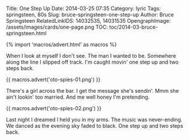 Title:    One Step Up
Date:     2014-03-25 07:35
Category: lyric
Tags:     springsteen, 80s
Slug:     bruce-springsteen-one-step-up
Author:   Bruce Springsteen
RelatedLinkIDS: 14032535, 14031535
OpengraphImage: /assets/images/cards/one-page.png
TOC:      toc/2014-03-bruce-springsteen.html

{% import 'macros/advert.html' as macros %}

When I look at myself I don't see.
The man I wanted to be.
Somewhere along the line I slipped off track.
I'm caught movin' one step up and two steps back.

{{ macros.advert('oto-spies-01.png') }}

There's a girl across the bar.
I get the message she's sendin'.
Mmm she ain't lookin' too married.
And me well honey I'm pretending.

{{ macros.advert('oto-spies-02.png') }}

Last night I dreamed I held you in my arms.
The music was never-ending.
We danced as the evening sky faded to black.
One step up and two steps back.
